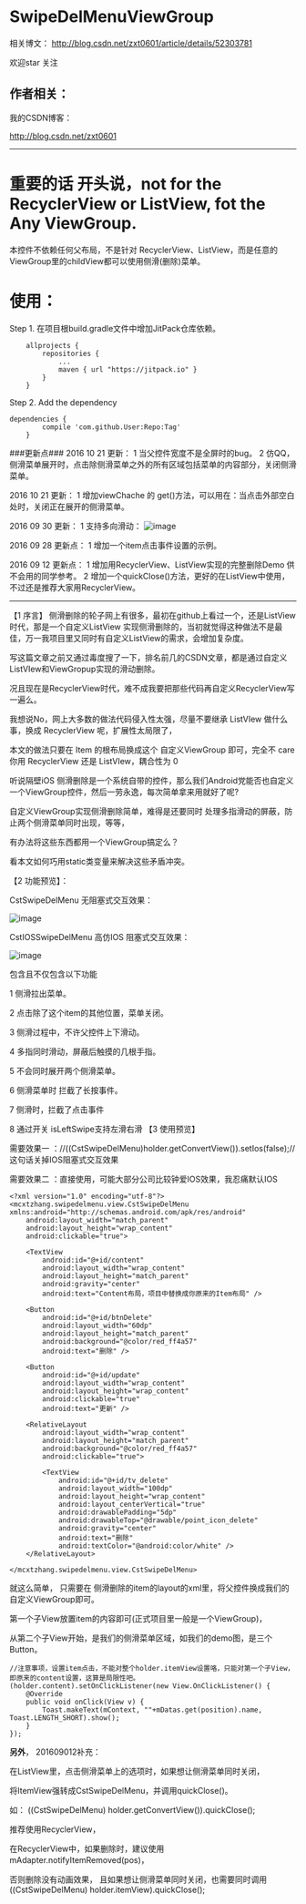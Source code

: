 # SwipeDelMenuViewGroup
相关博文：
http://blog.csdn.net/zxt0601/article/details/52303781

欢迎star 关注 
## 作者相关：

我的CSDN博客：

http://blog.csdn.net/zxt0601

***
# 重要的话 开头说，not for the RecyclerView or ListView, fot the Any ViewGroup.
本控件不依赖任何父布局，不是针对 RecyclerView、ListView，而是任意的ViewGroup里的childView都可以使用侧滑(删除)菜单。

# 使用：
Step 1. 在项目根build.gradle文件中增加JitPack仓库依赖。
```
    allprojects {
		repositories {
			...
			maven { url "https://jitpack.io" }
		}
	}
```
Step 2. Add the dependency
```
dependencies {
		compile 'com.github.User:Repo:Tag'
	}
```






###更新点###
2016 10 21 更新：
1 当父控件宽度不是全屏时的bug。
2 仿QQ，侧滑菜单展开时，点击除侧滑菜单之外的所有区域包括菜单的内容部分，关闭侧滑菜单。

2016 10 21 更新：
1 增加viewChache 的 get()方法，可以用在：当点击外部空白处时，关闭正在展开的侧滑菜单。

2016 09 30 更新：
1 支持多向滑动：
![image](https://github.com/mcxtzhang/SwipeDelMenuLayout/blob/master/gif/doubleSwipe.gif)

2016 09 28 更新点：
1 增加一个item点击事件设置的示例。

2016 09 12 更新点：
1 增加用RecyclerView、ListView实现的完整删除Demo 供不会用的同学参考。
2 增加一个quickClose()方法，更好的在ListView中使用，不过还是推荐大家用RecyclerView。





***
【1 序言】
侧滑删除的轮子网上有很多，最初在github上看过一个，还是ListView时代，那是一个自定义ListView 实现侧滑删除的，当初就觉得这种做法不是最佳，万一我项目里又同时有自定义ListView的需求，会增加复杂度。

写这篇文章之前又通过毒度搜了一下，排名前几的CSDN文章，都是通过自定义ListVIew和ViewGropup实现的滑动删除。

况且现在是RecyclerView时代，难不成我要把那些代码再自定义RecyclerView写一遍么。

我想说No，网上大多数的做法代码侵入性太强，尽量不要继承 ListVIew 做什么事，换成 RecyclerView 呢，扩展性太局限了，

本文的做法只要在 Item 的根布局换成这个 自定义ViewGroup 即可，完全不 care 你用 RecyclerView 还是 ListVIew，耦合性为 0


听说隔壁iOS 侧滑删除是一个系统自带的控件，那么我们Android党能否也自定义一个ViewGroup控件，然后一劳永逸，每次简单拿来用就好了呢?

自定义ViewGroup实现侧滑删除简单，难得是还要同时 处理多指滑动的屏蔽，防止两个侧滑菜单同时出现，等等，

有办法将这些东西都用一个ViewGroup搞定么？

看本文如何巧用static类变量来解决这些矛盾冲突。

【2 功能预览】：

CstSwipeDelMenu 无阻塞式交互效果：

![image](https://github.com/mcxtzhang/SwipeDelMenuViewGroup/blob/master/gif/swipeDelete.gif) 

CstIOSSwipeDelMenu 高仿IOS 阻塞式交互效果：

![image](https://github.com/mcxtzhang/SwipeDelMenuViewGroup/blob/master/gif/swipeDelete2.gif) 

包含且不仅包含以下功能

1 侧滑拉出菜单。

2 点击除了这个item的其他位置，菜单关闭。

3 侧滑过程中，不许父控件上下滑动。

4 多指同时滑动，屏蔽后触摸的几根手指。

5 不会同时展开两个侧滑菜单。

6 侧滑菜单时 拦截了长按事件。

7 侧滑时，拦截了点击事件

8 通过开关 isLeftSwipe支持左滑右滑
【3 使用预览】

需要效果一 ：//((CstSwipeDelMenu)holder.getConvertView()).setIos(false);//这句话关掉IOS阻塞式交互效果

需要效果二 ：直接使用，可能大部分公司比较钟爱IOS效果，我忍痛默认IOS


```
<?xml version="1.0" encoding="utf-8"?>
<mcxtzhang.swipedelmenu.view.CstSwipeDelMenu xmlns:android="http://schemas.android.com/apk/res/android"
    android:layout_width="match_parent"
    android:layout_height="wrap_content"
    android:clickable="true">

    <TextView
        android:id="@+id/content"
        android:layout_width="wrap_content"
        android:layout_height="match_parent"
        android:gravity="center"
        android:text="Content布局，项目中替换成你原来的Item布局" />

    <Button
        android:id="@+id/btnDelete"
        android:layout_width="60dp"
        android:layout_height="match_parent"
        android:background="@color/red_ff4a57"
        android:text="删除" />

    <Button
        android:id="@+id/update"
        android:layout_width="wrap_content"
        android:layout_height="wrap_content"
        android:clickable="true"
        android:text="更新" />

    <RelativeLayout
        android:layout_width="wrap_content"
        android:layout_height="match_parent"
        android:background="@color/red_ff4a57"
        android:clickable="true">

        <TextView
            android:id="@+id/tv_delete"
            android:layout_width="100dp"
            android:layout_height="wrap_content"
            android:layout_centerVertical="true"
            android:drawablePadding="5dp"
            android:drawableTop="@drawable/point_icon_delete"
            android:gravity="center"
            android:text="删除"
            android:textColor="@android:color/white" />
    </RelativeLayout>

</mcxtzhang.swipedelmenu.view.CstSwipeDelMenu>
```

就这么简单，
只需要在 侧滑删除的item的layout的xml里，将父控件换成我们的自定义ViewGroup即可。

第一个子View放置item的内容即可(正式项目里一般是一个ViewGroup)，

从第二个子View开始，是我们的侧滑菜单区域，如我们的demo图，是三个Button。

```
//注意事项，设置item点击，不能对整个holder.itemView设置咯，只能对第一个子View，即原来的content设置，这算是局限性吧。
(holder.content).setOnClickListener(new View.OnClickListener() {
    @Override
    public void onClick(View v) {
        Toast.makeText(mContext, ""+mDatas.get(position).name, Toast.LENGTH_SHORT).show();
    }
});
```


**另外**，
201609012补充：

在ListView里，点击侧滑菜单上的选项时，如果想让侧滑菜单同时关闭，

将ItemView强转成CstSwipeDelMenu，并调用quickClose()。

如：
((CstSwipeDelMenu) holder.getConvertView()).quickClose(); 


推荐使用RecyclerView， 

在RecyclerView中，如果删除时，建议使用mAdapter.notifyItemRemoved(pos)，

否则删除没有动画效果， 且如果想让侧滑菜单同时关闭，也需要同时调用 ((CstSwipeDelMenu) holder.itemView).quickClose();
